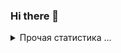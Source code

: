 ### Hi there 👋

<details>
  <summary>Прочая статистика ...</summary><br/>

<!--START_SECTION:waka-->
![Code Time](http://img.shields.io/badge/Code%20Time-47%20hrs-blue)

![Profile Views](http://img.shields.io/badge/Profile%20Views-0-blue)

**🐱 My GitHub Data** 

> 📦 8.3 kB Used in GitHub's Storage 
 > 
> 🏆 42 Contributions in the Year 2025
 > 
> 💼 Opted to Hire
 > 
> 📜 14 Public Repositories 
 > 
> 🔑 3 Private Repositories 
 > 
**I'm an Early 🐤** 

```text
🌞 Morning                2 commits           █░░░░░░░░░░░░░░░░░░░░░░░░   03.85 % 
🌆 Daytime                24 commits          ████████████░░░░░░░░░░░░░   46.15 % 
🌃 Evening                22 commits          ███████████░░░░░░░░░░░░░░   42.31 % 
🌙 Night                  4 commits           ██░░░░░░░░░░░░░░░░░░░░░░░   07.69 % 
```
📅 **I'm Most Productive on Monday** 

```text
Monday                   12 commits          ██████░░░░░░░░░░░░░░░░░░░   23.08 % 
Tuesday                  2 commits           █░░░░░░░░░░░░░░░░░░░░░░░░   03.85 % 
Wednesday                12 commits          ██████░░░░░░░░░░░░░░░░░░░   23.08 % 
Thursday                 9 commits           ████░░░░░░░░░░░░░░░░░░░░░   17.31 % 
Friday                   6 commits           ███░░░░░░░░░░░░░░░░░░░░░░   11.54 % 
Saturday                 2 commits           █░░░░░░░░░░░░░░░░░░░░░░░░   03.85 % 
Sunday                   9 commits           ████░░░░░░░░░░░░░░░░░░░░░   17.31 % 
```


📊 **This Week I Spent My Time On** 

```text
🕑︎ Time Zone: Europe/Moscow

💬 Programming Languages: 
No Activity Tracked This Week

🔥 Editors: 
No Activity Tracked This Week

💻 Operating System: 
No Activity Tracked This Week
```

**I Mostly Code in Kotlin** 

```text
JavaScript               3 repos             ████░░░░░░░░░░░░░░░░░░░░░   15.79 % 
Vue                      1 repo              █░░░░░░░░░░░░░░░░░░░░░░░░   05.26 % 
CSS                      1 repo              █░░░░░░░░░░░░░░░░░░░░░░░░   05.26 % 
TypeScript               1 repo              █░░░░░░░░░░░░░░░░░░░░░░░░   05.26 % 
AutoHotkey               1 repo              █░░░░░░░░░░░░░░░░░░░░░░░░   05.26 % 
```




 Last Updated on 11/07/2025 00:54:58 UTC
<!--END_SECTION:waka-->
</details>
